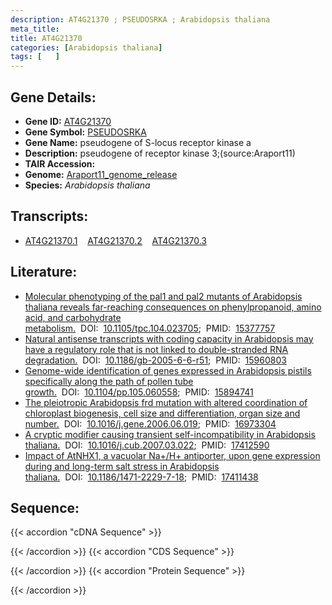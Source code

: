 ```yaml
---
description: AT4G21370 ; PSEUDOSRKA ; Arabidopsis thaliana
meta_title:
title: AT4G21370
categories: [Arabidopsis thaliana]
tags: [   ]
---
```


## Gene Details:
- **Gene ID:** [AT4G21370](https://www.arabidopsis.org/locus?name=AT4G21370)
- **Gene Symbol:** <u>PSEUDOSRKA</u>
- **Gene Name:** pseudogene of S-locus receptor kinase a
- **Description:**   pseudogene of receptor kinase 3;(source:Araport11)
- **TAIR Accession:** 
- **Genome:** [Araport11_genome_release](https://www.arabidopsis.org/download/list?dir=Genes%2FAraport11_genome_release)
- **Species:** *Arabidopsis thaliana*

## Transcripts:
   -  [AT4G21370.1](https://www.arabidopsis.org/gene?name=AT4G21370.1)&nbsp;&nbsp;&nbsp;&nbsp;[AT4G21370.2](https://www.arabidopsis.org/gene?name=AT4G21370.2)&nbsp;&nbsp;&nbsp;&nbsp;[AT4G21370.3](https://www.arabidopsis.org/gene?name=AT4G21370.3)
## Literature:
   - [Molecular phenotyping of the pal1 and pal2 mutants of Arabidopsis thaliana  reveals far-reaching consequences on phenylpropanoid, amino acid, and  carbohydrate metabolism.](https://www.doi.org/10.1105/tpc.104.023705)&nbsp;&nbsp;DOI:&nbsp;&nbsp;[10.1105/tpc.104.023705](https://www.doi.org/10.1105/tpc.104.023705);&nbsp;&nbsp;PMID:&nbsp;&nbsp;[15377757](https://pubmed.ncbi.nlm.nih.gov/15377757/)
   - [Natural antisense transcripts with coding capacity in Arabidopsis may have a  regulatory role that is not linked to double-stranded RNA degradation.](https://www.doi.org/10.1186/gb-2005-6-6-r51)&nbsp;&nbsp;DOI:&nbsp;&nbsp;[10.1186/gb-2005-6-6-r51](https://www.doi.org/10.1186/gb-2005-6-6-r51);&nbsp;&nbsp;PMID:&nbsp;&nbsp;[15960803](https://pubmed.ncbi.nlm.nih.gov/15960803/)
   - [Genome-wide identification of genes expressed in Arabidopsis pistils specifically  along the path of pollen tube growth.](https://www.doi.org/10.1104/pp.105.060558)&nbsp;&nbsp;DOI:&nbsp;&nbsp;[10.1104/pp.105.060558](https://www.doi.org/10.1104/pp.105.060558);&nbsp;&nbsp;PMID:&nbsp;&nbsp;[15894741](https://pubmed.ncbi.nlm.nih.gov/15894741/)
   - [The pleiotropic Arabidopsis frd mutation with altered coordination of chloroplast  biogenesis, cell size and differentiation, organ size and number.](https://www.doi.org/10.1016/j.gene.2006.06.019)&nbsp;&nbsp;DOI:&nbsp;&nbsp;[10.1016/j.gene.2006.06.019](https://www.doi.org/10.1016/j.gene.2006.06.019);&nbsp;&nbsp;PMID:&nbsp;&nbsp;[16973304](https://pubmed.ncbi.nlm.nih.gov/16973304/)
   - [A cryptic modifier causing transient self-incompatibility in Arabidopsis  thaliana.](https://www.doi.org/10.1016/j.cub.2007.03.022)&nbsp;&nbsp;DOI:&nbsp;&nbsp;[10.1016/j.cub.2007.03.022](https://www.doi.org/10.1016/j.cub.2007.03.022);&nbsp;&nbsp;PMID:&nbsp;&nbsp;[17412590](https://pubmed.ncbi.nlm.nih.gov/17412590/)
   - [Impact of AtNHX1, a vacuolar Na+/H+ antiporter, upon gene expression during  and long-term salt stress in Arabidopsis thaliana.](https://www.doi.org/10.1186/1471-2229-7-18)&nbsp;&nbsp;DOI:&nbsp;&nbsp;[10.1186/1471-2229-7-18](https://www.doi.org/10.1186/1471-2229-7-18);&nbsp;&nbsp;PMID:&nbsp;&nbsp;[17411438](https://pubmed.ncbi.nlm.nih.gov/17411438/)
## Sequence:
{{< accordion "cDNA Sequence" >}}

{{< /accordion >}}
{{< accordion "CDS Sequence" >}}

{{< /accordion >}}
{{< accordion "Protein Sequence" >}}

{{< /accordion >}}
